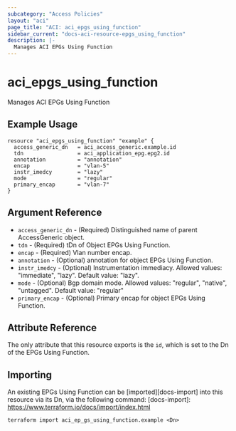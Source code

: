 ```yaml
---
subcategory: "Access Policies"
layout: "aci"
page_title: "ACI: aci_epgs_using_function"
sidebar_current: "docs-aci-resource-epgs_using_function"
description: |-
  Manages ACI EPGs Using Function
---
```


# aci_epgs_using_function #

Manages ACI EPGs Using Function

## Example Usage ##

```hcl
resource "aci_epgs_using_function" "example" {
  access_generic_dn   = aci_access_generic.example.id
  tdn                 = aci_application_epg.epg2.id
  annotation          = "annotation"
  encap               = "vlan-5"
  instr_imedcy        = "lazy"
  mode                = "regular"
  primary_encap       = "vlan-7"
}
```

## Argument Reference ##

* `access_generic_dn` - (Required) Distinguished name of parent AccessGeneric object.
* `tdn` - (Required) tDn of Object EPGs Using Function.
* `encap` - (Required) Vlan number encap. 
* `annotation` - (Optional) annotation for object EPGs Using Function.
* `instr_imedcy` - (Optional) Instrumentation immediacy.
Allowed values: "immediate", "lazy". Default value: "lazy".
* `mode` - (Optional) Bgp domain mode.
Allowed values: "regular", "native", "untagged". Default value: "regular"
* `primary_encap` - (Optional) Primary encap for object EPGs Using Function.

## Attribute Reference

The only attribute that this resource exports is the `id`, which is set to the
Dn of the EPGs Using Function.

## Importing ##

An existing EPGs Using Function can be [imported][docs-import] into this resource via its Dn, via the following command:
[docs-import]: https://www.terraform.io/docs/import/index.html

```
terraform import aci_ep_gs_using_function.example <Dn>
```

